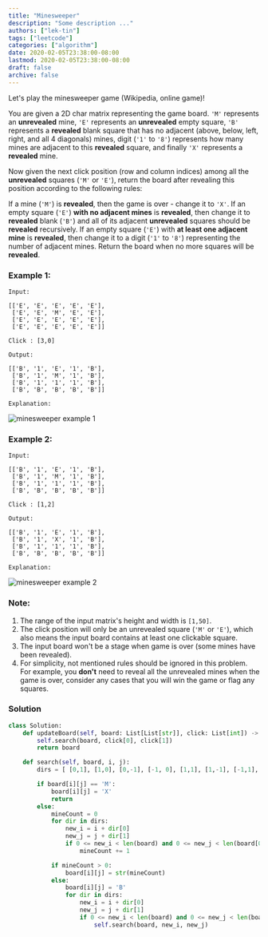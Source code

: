 ```yaml
---
title: "Minesweeper"
description: "Some description ..."
authors: ["lek-tin"]
tags: ["leetcode"]
categories: ["algorithm"]
date: 2020-02-05T23:38:00-08:00
lastmod: 2020-02-05T23:38:00-08:00
draft: false
archive: false
---
```

Let's play the minesweeper game (Wikipedia, online game)!

You are given a 2D char matrix representing the game board. `'M'` represents an **unrevealed** mine, `'E'` represents an **unrevealed** empty square, `'B'` represents a **revealed** blank square that has no adjacent (above, below, left, right, and all 4 diagonals) mines, digit (`'1'` to `'8'`) represents how many mines are adjacent to this **revealed** square, and finally `'X'` represents a **revealed** mine.  

Now given the next click position (row and column indices) among all the **unrevealed** squares (`'M'` or `'E'`), return the board after revealing this position according to the following rules:  

If a mine (`'M'`) is **revealed**, then the game is over - change it to `'X'`.
If an empty square (`'E'`) **with no adjacent mines** is **revealed**, then change it to **revealed** blank (`'B'`) and all of its adjacent **unrevealed** squares should be **revealed** recursively.
If an empty square (`'E'`) with **at least one adjacent mine** is **revealed**, then change it to a digit (`'1'` to `'8'`) representing the number of adjacent mines.
Return the board when no more squares will be **revealed**.

### Example 1:
```
Input: 

[['E', 'E', 'E', 'E', 'E'],
 ['E', 'E', 'M', 'E', 'E'],
 ['E', 'E', 'E', 'E', 'E'],
 ['E', 'E', 'E', 'E', 'E']]

Click : [3,0]

Output: 

[['B', '1', 'E', '1', 'B'],
 ['B', '1', 'M', '1', 'B'],
 ['B', '1', '1', '1', 'B'],
 ['B', 'B', 'B', 'B', 'B']]

Explanation:
```
![minesweeper example 1](/img/post/minesweeper_example_1.png)
### Example 2:
```
Input: 

[['B', '1', 'E', '1', 'B'],
 ['B', '1', 'M', '1', 'B'],
 ['B', '1', '1', '1', 'B'],
 ['B', 'B', 'B', 'B', 'B']]

Click : [1,2]

Output: 

[['B', '1', 'E', '1', 'B'],
 ['B', '1', 'X', '1', 'B'],
 ['B', '1', '1', '1', 'B'],
 ['B', 'B', 'B', 'B', 'B']]

Explanation:
```
![minesweeper example 2](/img/post/minesweeper_example_2.png)
### Note:
1. The range of the input matrix's height and width is `[1,50]`.
2. The click position will only be an unrevealed square (`'M'` or `'E'`), which also means the input board contains at least one clickable square.
3. The input board won't be a stage when game is over (some mines have been revealed).
4. For simplicity, not mentioned rules should be ignored in this problem. For example, you **don't** need to reveal all the unrevealed mines when the game is over, consider any cases that you will win the game or flag any squares.

### Solution
```python
class Solution:
    def updateBoard(self, board: List[List[str]], click: List[int]) -> List[List[str]]:
        self.search(board, click[0], click[1])
        return board

    def search(self, board, i, j):
        dirs = [ [0,1], [1,0], [0,-1], [-1, 0], [1,1], [1,-1], [-1,1],[-1,-1]]

        if board[i][j] == 'M':
            board[i][j] = 'X'
            return
        else:
            mineCount = 0
            for dir in dirs:
                new_i = i + dir[0]
                new_j = j + dir[1]
                if 0 <= new_i < len(board) and 0 <= new_j < len(board[0]) and board[new_i][new_j] == 'M':
                    mineCount += 1

            if mineCount > 0:
                board[i][j] = str(mineCount)
            else:
                board[i][j] = 'B'
                for dir in dirs:
                    new_i = i + dir[0]
                    new_j = j + dir[1]
                    if 0 <= new_i < len(board) and 0 <= new_j < len(board[0]) and board[new_i][new_j] == 'E':
                        self.search(board, new_i, new_j)
```